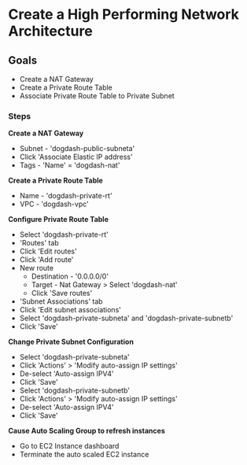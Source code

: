 # Create a High Performing Network Architecture

## Goals

- Create a NAT Gateway
- Create a Private Route Table
- Associate Private Route Table to Private Subnet

### Steps

**Create a NAT Gateway**
  - Subnet - 'dogdash-public-subneta'
  - Click 'Associate Elastic IP address'
  - Tags - 'Name' = 'dogdash-nat'

**Create a Private Route Table**
  - Name - 'dogdash-private-rt'
  - VPC - 'dogdash-vpc'

**Configure Private Route Table**
  - Select 'dogdash-private-rt'
  - 'Routes' tab
  - Click 'Edit routes'
  - Click 'Add route'
  - New route
    - Destination - '0.0.0.0/0'
    - Target - Nat Gateway > Select 'dogdash-nat'
    - Click 'Save routes'
  - 'Subnet Associations' tab
  - Click 'Edit subnet associations'
  - Select 'dogdash-private-subneta' and 'dogdash-private-subnetb'
  - Click 'Save'

**Change Private Subnet Configuration**
  - Select 'dogdash-private-subneta'
  - Click 'Actions' > 'Modify auto-assign IP settings'
  - De-select 'Auto-assign IPV4'
  - Click 'Save'
  - Select 'dogdash-private-subnetb'
  - Click 'Actions' > 'Modify auto-assign IP settings'
  - De-select 'Auto-assign IPV4'
  - Click 'Save'

**Cause Auto Scaling Group to refresh instances**
  - Go to EC2 Instance dashboard
  - Terminate the auto scaled EC2 instance